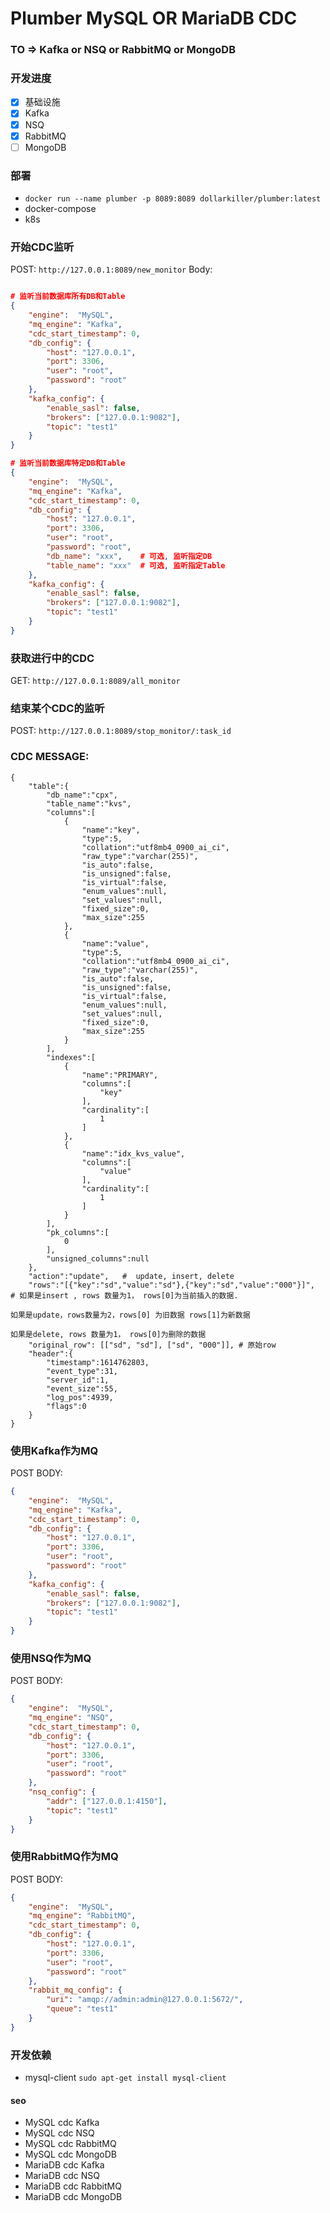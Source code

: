 # Plumber MySQL OR MariaDB CDC 

### TO => Kafka or NSQ or RabbitMQ or MongoDB

### 开发进度
- [x] 基础设施
- [x] Kafka
- [x] NSQ
- [x] RabbitMQ
- [ ] MongoDB

### 部署
- `docker run --name plumber -p 8089:8089 dollarkiller/plumber:latest`
- docker-compose
- k8s

### 开始CDC监听
POST: `http://127.0.0.1:8089/new_monitor`
Body:
```json 

# 监听当前数据库所有DB和Table
{
    "engine":  "MySQL",
    "mq_engine": "Kafka",
    "cdc_start_timestamp": 0,
    "db_config": {
        "host": "127.0.0.1",
        "port": 3306,
        "user": "root",
        "password": "root"
    },
    "kafka_config": {
        "enable_sasl": false,
        "brokers": ["127.0.0.1:9082"],
        "topic": "test1"
    }
}

# 监听当前数据库特定DB和Table
{
    "engine":  "MySQL",
    "mq_engine": "Kafka",
    "cdc_start_timestamp": 0,
    "db_config": {
        "host": "127.0.0.1",
        "port": 3306,
        "user": "root",
        "password": "root",
        "db_name": "xxx",    # 可选, 监听指定DB
        "table_name": "xxx"  # 可选, 监听指定Table
    },
    "kafka_config": {
        "enable_sasl": false,
        "brokers": ["127.0.0.1:9082"],
        "topic": "test1"
    }
}
```

### 获取进行中的CDC
GET: `http://127.0.0.1:8089/all_monitor`

### 结束某个CDC的监听
POST: `http://127.0.0.1:8089/stop_monitor/:task_id`

### CDC MESSAGE:
``` 
{
    "table":{
        "db_name":"cpx",
        "table_name":"kvs",
        "columns":[
            {
                "name":"key",
                "type":5,
                "collation":"utf8mb4_0900_ai_ci",
                "raw_type":"varchar(255)",
                "is_auto":false,
                "is_unsigned":false,
                "is_virtual":false,
                "enum_values":null,
                "set_values":null,
                "fixed_size":0,
                "max_size":255
            },
            {
                "name":"value",
                "type":5,
                "collation":"utf8mb4_0900_ai_ci",
                "raw_type":"varchar(255)",
                "is_auto":false,
                "is_unsigned":false,
                "is_virtual":false,
                "enum_values":null,
                "set_values":null,
                "fixed_size":0,
                "max_size":255
            }
        ],
        "indexes":[
            {
                "name":"PRIMARY",
                "columns":[
                    "key"
                ],
                "cardinality":[
                    1
                ]
            },
            {
                "name":"idx_kvs_value",
                "columns":[
                    "value"
                ],
                "cardinality":[
                    1
                ]
            }
        ],
        "pk_columns":[
            0
        ],
        "unsigned_columns":null
    },
    "action":"update",   #  update, insert, delete
    "rows":"[{"key":"sd","value":"sd"},{"key":"sd","value":"000"}]",  # 如果是insert , rows 数量为1， rows[0]为当前插入的数据.
                                                                        如果是update，rows数量为2，rows[0] 为旧数据 rows[1]为新数据
                                                                        如果是delete, rows 数量为1， rows[0]为删除的数据
    "original_row": [["sd", "sd"], ["sd", "000"]], # 原始row
    "header":{
        "timestamp":1614762803,
        "event_type":31,
        "server_id":1,
        "event_size":55,
        "log_pos":4939,
        "flags":0
    }
}
```

### 使用Kafka作为MQ
POST BODY:
```json
{
    "engine":  "MySQL",
    "mq_engine": "Kafka",
    "cdc_start_timestamp": 0,
    "db_config": {
        "host": "127.0.0.1",
        "port": 3306,
        "user": "root",
        "password": "root"
    },
    "kafka_config": {
        "enable_sasl": false,
        "brokers": ["127.0.0.1:9082"],
        "topic": "test1"
    }
}
```

### 使用NSQ作为MQ
POST BODY:
```json
{
    "engine":  "MySQL",
    "mq_engine": "NSQ",
    "cdc_start_timestamp": 0,
    "db_config": {
        "host": "127.0.0.1",
        "port": 3306,
        "user": "root",
        "password": "root"
    },
    "nsq_config": {
        "addr": ["127.0.0.1:4150"],
        "topic": "test1"
    }
}
```

### 使用RabbitMQ作为MQ
POST BODY:
```json
{
    "engine":  "MySQL",
    "mq_engine": "RabbitMQ",
    "cdc_start_timestamp": 0,
    "db_config": {
        "host": "127.0.0.1",
        "port": 3306,
        "user": "root",
        "password": "root"
    },
    "rabbit_mq_config": {
        "uri": "amqp://admin:admin@127.0.0.1:5672/",
        "queue": "test1"
    }
}
```

### 开发依赖
- mysql-client  `sudo apt-get install mysql-client`

#### seo
- MySQL cdc Kafka
- MySQL cdc NSQ
- MySQL cdc RabbitMQ
- MySQL cdc MongoDB
- MariaDB cdc Kafka
- MariaDB cdc NSQ
- MariaDB cdc RabbitMQ
- MariaDB cdc MongoDB
